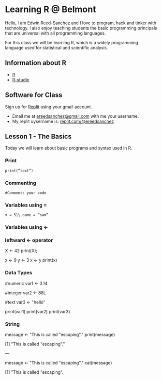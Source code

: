 # Learning R @ Belmont

Hello, I am Edwin Reed-Sanchez and I love to program, hack and tinker with technology. I also enjoy teaching students the basic programming principals that are universal with all programming languages.  

For this class we will be learning R, which is a widely programming language used for statistical and scientific analysis.  

## Information about R
- [R](https://www.r-project.org/)
- [R-studio](https://posit.co/downloads/)

## Software for Class
Sign up for [Replit](https://replit.com/) using your gmail account. 
- Email me  at ereedsanchez@gmail.com with me your username. 
- My replit uysername is: [replit.com/@ereedsanchez](https://replit.com/@ereedsanchez)


## Lesson 1 - The Basics
Today we will learn about basic programs and syntax used in R. 

### Print
`print(“text”)`

### Commenting
`#Comments your code`

### Variables using =
`x = 51\
name = “sam”`

### Variables using <-
### leftward <- operator
X <- 42
print(X);

x <- 9
y <- 3 
x <- y 
print(x)


### Data Types
#numeric
var1 <- 3.14

#integer
var2 <- 88L

#text
var3 <- "hello"

print(var1)
print(var2)
print(var3)


### String

message <- "This is called \"escaping\"."
print(message) 

[1] "This is called \"escaping\"."

—

message <- "This is called \"escaping\"."
cat(message)

[1] "This is called "escaping".







